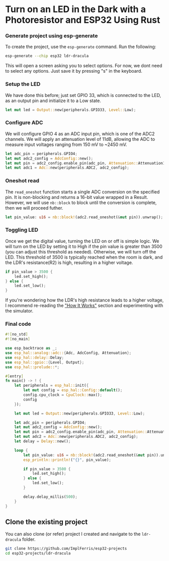 # Turn on an LED in the Dark with a Photoresistor and ESP32 Using Rust

### Generate project using esp-generate

To create the project, use the `esp-generate` command. Run the following:

```sh
esp-generate --chip esp32 ldr-dracula
```

This will open a screen asking you to select options. For now, we dont need to select any options. Just save it by pressing "s" in the keyboard.


### Setup the LED

We have done this before; just set GPIO 33, which is connected to the LED, as an output pin and initialize it to a Low state.  

```rust
let mut led = Output::new(peripherals.GPIO33, Level::Low);
```

### Configure ADC 

We will configure GPIO 4 as an ADC input pin, which is one of the ADC2 channels. We will apply an attenuation level of 11dB, allowing the ADC to measure input voltages ranging from 150 mV to ~2450 mV.

```rust
let adc_pin = peripherals.GPIO4;
let mut adc2_config = AdcConfig::new();
let mut pin = adc2_config.enable_pin(adc_pin, Attenuation::Attenuation11dB);
let mut adc1 = Adc::new(peripherals.ADC2, adc2_config);
```

### Oneshot read

The `read_oneshot` function starts a single ADC conversion on the specified pin. It is non-blocking and returns a 16-bit value wrapped in a Result. However, we will use `nb::block` to block until the conversion is complete, then we will proceed futher.
 
```rust
let pin_value: u16 = nb::block!(adc2.read_oneshot(&mut pin)).unwrap();
```

### Toggling LED
Once we get the digital value, turning the LED on or off is simple logic. We will turn on the LED by setting it to High if the pin value is greater than 3500 (you can adjust this threshold as needed). Otherwise, we will turn off the LED. This threshold of 3500 is typically reached when the room is dark, and the LDR's resistance(R2) is high, resulting in a higher voltage. 

```rust
if pin_value > 3500 {
    led.set_high();
} else {
    led.set_low();
}
```
If you're wondering how the LDR's high resistance leads to a higher voltage, I recommend re-reading the ["How It Works"](../how-it-works.md) section and experimenting with the simulator.

### Final code

```rust
#![no_std]
#![no_main]

use esp_backtrace as _;
use esp_hal::analog::adc::{Adc, AdcConfig, Attenuation};
use esp_hal::delay::Delay;
use esp_hal::gpio::{Level, Output};
use esp_hal::prelude::*;

#[entry]
fn main() -> ! {
    let peripherals = esp_hal::init({
        let mut config = esp_hal::Config::default();
        config.cpu_clock = CpuClock::max();
        config
    });

    let mut led = Output::new(peripherals.GPIO33, Level::Low);

    let adc_pin = peripherals.GPIO4;
    let mut adc2_config = AdcConfig::new();
    let mut pin = adc2_config.enable_pin(adc_pin, Attenuation::Attenuation11dB);
    let mut adc2 = Adc::new(peripherals.ADC2, adc2_config);
    let delay = Delay::new();

    loop {
        let pin_value: u16 = nb::block!(adc2.read_oneshot(&mut pin)).unwrap();
        esp_println::println!("{}", pin_value);

        if pin_value > 3500 {
            led.set_high();
        } else {
            led.set_low();
        }

        delay.delay_millis(500);
    }
}
```

## Clone the existing project
You can also clone (or refer) project I created and navigate to the `ldr-dracula` folder.

```sh
git clone https://github.com/ImplFerris/esp32-projects
cd esp32-projects/ldr-dracula
```
